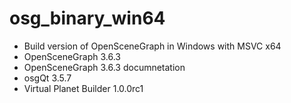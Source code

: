 # osg_binary_win64
- Build version of OpenSceneGraph in Windows with MSVC x64
- OpenSceneGraph 3.6.3
- OpenSceneGraph 3.6.3 documnetation
- osgQt 3.5.7
- Virtual Planet Builder 1.0.0rc1
